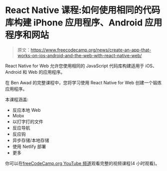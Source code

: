 # React Native 课程:如何使用相同的代码库构建 iPhone 应用程序、Android 应用程序和网站

> 原文：<https://www.freecodecamp.org/news/create-an-app-that-works-on-ios-android-and-the-web-with-react-native-web/>

React Native for Web 允许您使用相同的 JavaScript 代码库构建适用于 iOS、Android 和 Web 的应用程序。

在 Ben Awad 的完整课程中，您将学习使用 React Native for Web 创建一个锻炼应用程序。

本课程涵盖:

*   反应本地 Web
*   Mobx
*   以打字打的文件
*   反应导航
*   反应钩
*   异步存储/本地存储
*   使用 Netlify 部署
*   更多

你可以在[freeCodeCamp.org YouTube 频道](https://www.youtube.com/watch?v=_CBYbEGvxYY)观看完整的视频课程(4 小时观看)。